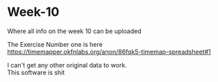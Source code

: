 # Week-10
Where all info on the week 10 can be uploaded

The Exercise Number one is here
https://timemapper.okfnlabs.org/anon/86fqk5-timemap-spreadsheet#1

I can't get any other original data to work.  
This software is shit
